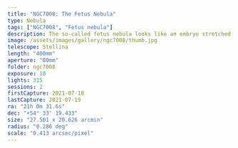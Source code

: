 ```yaml
---
title: "NGC7008: The Fetus Nebula"
type: Nebula
tags: ["NGC7008", "Fetus nebula"]
description: The so-called fetus nebula looks like an embryo stretched one light year in diameter waiting to be born 2,800 light years away.
image: /assets/images/gallery/ngc7008/thumb.jpg
telescope: Stellina
length: "400mm"
aperture: "80mm"
folder: ngc7008
exposure: 10
lights: 315
sessions: 2
firstCapture: 2021-07-18 
lastCapture: 2021-07-19
ra: "21h 0m 31.6s"
dec: "+54° 33' 19.433"
size: "27.501 x 20.626 arcmin"
radius: "0.286 deg"
scale: "0.413 arcsec/pixel"
---
```


